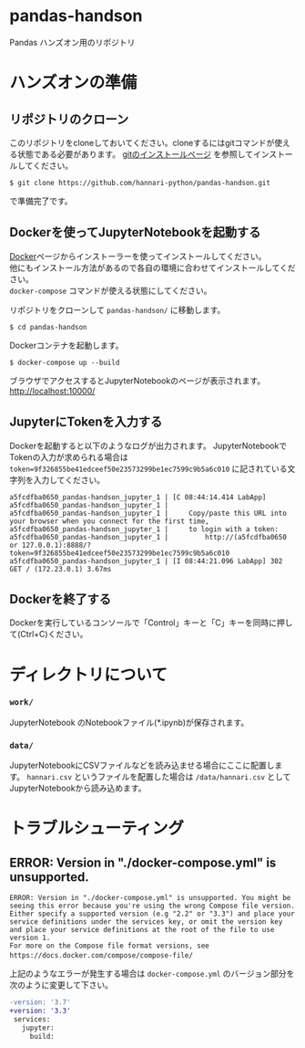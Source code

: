 # pandas-handson
Pandas ハンズオン用のリポジトリ

# ハンズオンの準備

## リポジトリのクローン

このリポジトリをcloneしておいてください。cloneするにはgitコマンドが使える状態である必要があります。
[gitのインストールページ](https://git-scm.com/book/ja/v1/%E4%BD%BF%E3%81%84%E5%A7%8B%E3%82%81%E3%82%8B-Git%E3%81%AE%E3%82%A4%E3%83%B3%E3%82%B9%E3%83%88%E3%83%BC%E3%83%AB#Mac%E3%81%AB%E3%82%A4%E3%83%B3%E3%82%B9%E3%83%88%E3%83%BC%E3%83%AB) を参照してインストールしてください。  
  
```
$ git clone https://github.com/hannari-python/pandas-handson.git
```

で準備完了です。

## Dockerを使ってJupyterNotebookを起動する

[Docker](https://www.docker.com/get-started)ページからインストーラーを使ってインストールしてください。  
他にもインストール方法があるので各自の環境に合わせてインストールしてください。  
`docker-compose` コマンドが使える状態にしてください。

リポジトリをクローンして `pandas-handson/` に移動します。

```
$ cd pandas-handson
```

Dockerコンテナを起動します。

```
$ docker-compose up --build
```

ブラウザでアクセスするとJupyterNotebookのページが表示されます。
[http://localhost:10000/](http://localhost:10000/)


## JupyterにTokenを入力する

Dockerを起動すると以下のようなログが出力されます。
JupyterNotebookでTokenの入力が求められる場合は `token=9f326855be41edceef50e23573299be1ec7599c9b5a6c010` に記されている文字列を入力してください。

```
a5fcdfba0650_pandas-handson_jupyter_1 | [C 08:44:14.414 LabApp]
a5fcdfba0650_pandas-handson_jupyter_1 |
a5fcdfba0650_pandas-handson_jupyter_1 |     Copy/paste this URL into your browser when you connect for the first time,
a5fcdfba0650_pandas-handson_jupyter_1 |     to login with a token:
a5fcdfba0650_pandas-handson_jupyter_1 |         http://(a5fcdfba0650 or 127.0.0.1):8888/?token=9f326855be41edceef50e23573299be1ec7599c9b5a6c010
a5fcdfba0650_pandas-handson_jupyter_1 | [I 08:44:21.096 LabApp] 302 GET / (172.23.0.1) 3.67ms
```


## Dockerを終了する

Dockerを実行しているコンソールで「Control」キーと「C」キーを同時に押して(Ctrl+C)ください。


# ディレクトリについて

### `work/`

JupyterNotebook のNotebookファイル(*.ipynb)が保存されます。

### `data/`

JupyterNotebookにCSVファイルなどを読み込ませる場合にここに配置します。
`hannari.csv` というファイルを配置した場合は `/data/hannari.csv` としてJupyterNotebookから読み込めます。


# トラブルシューティング

## ERROR: Version in "./docker-compose.yml" is unsupported.

```
ERROR: Version in "./docker-compose.yml" is unsupported. You might be seeing this error because you're using the wrong Compose file version. Either specify a supported version (e.g "2.2" or "3.3") and place your service definitions under the services key, or omit the version key and place your service definitions at the root of the file to use version 1.
For more on the Compose file format versions, see https://docs.docker.com/compose/compose-file/　
```

上記のようなエラーが発生する場合は `docker-compose.yml` のバージョン部分を次のように変更して下さい。

```diff
-version: '3.7'
+version: '3.3'
 services:
   jupyter:
     build:
```

